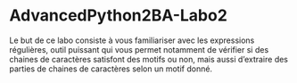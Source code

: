 # AdvancedPython2BA-Labo2
Le but de ce labo consiste à vous familiariser avec les expressions régulières, outil puissant qui vous permet notamment de vérifier si des chaines de caractères satisfont des motifs ou non, mais aussi d’extraire des parties de chaines de caractères selon un motif donné.
